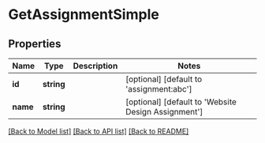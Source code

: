 # GetAssignmentSimple

## Properties

 Name     | Type       | Description | Notes                                               
----------|------------|-------------|-----------------------------------------------------
 **id**   | **string** |             | [optional] [default to 'assignment:abc']            
 **name** | **string** |             | [optional] [default to 'Website Design Assignment'] 

[[Back to Model list]](../README.md#documentation-for-models) [[Back to API list]](../README.md#documentation-for-api-endpoints) [[Back to README]](../README.md)



